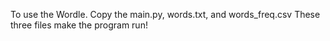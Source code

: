 To use the Wordle. Copy the main.py, words.txt, and words_freq.csv
These three files make the program run!
